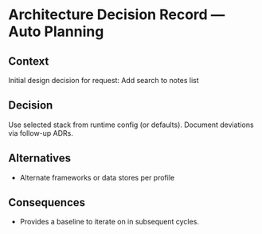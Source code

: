 # Architecture Decision Record — Auto Planning
## Context
Initial design decision for request: Add search to notes list

## Decision
Use selected stack from runtime config (or defaults). Document deviations via follow-up ADRs.

## Alternatives
- Alternate frameworks or data stores per profile

## Consequences
- Provides a baseline to iterate on in subsequent cycles.
